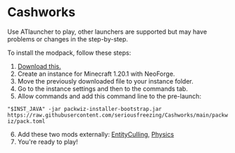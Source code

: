 # Cashworks

Use ATlauncher to play, other launchers are supported but may have problems or changes in the step-by-step.

To install the modpack, follow these steps:

1. [Download this.](https://github.com/packwiz/packwiz-installer-bootstrap/releases)
2. Create an instance for Minecraft 1.20.1 with NeoForge.
3. Move the previously downloaded file to your instance folder.
4. Go to the instance settings and then to the commands tab.
5. Allow commands and add this command line to the pre-launch: 

`"$INST_JAVA" -jar packwiz-installer-bootstrap.jar https://raw.githubusercontent.com/seriousfreezing/Cashworks/main/packwiz/pack.toml`

6. Add these two mods externally: [EntityCulling](https://cdn.modrinth.com/data/NNAgCjsB/versions/DHBIGCNn/entityculling-forge-1.6.6-mc1.20.1.jar), [Physics](https://www.patreon.com/file?h=105510754&i=19422295)
7. You're ready to play!